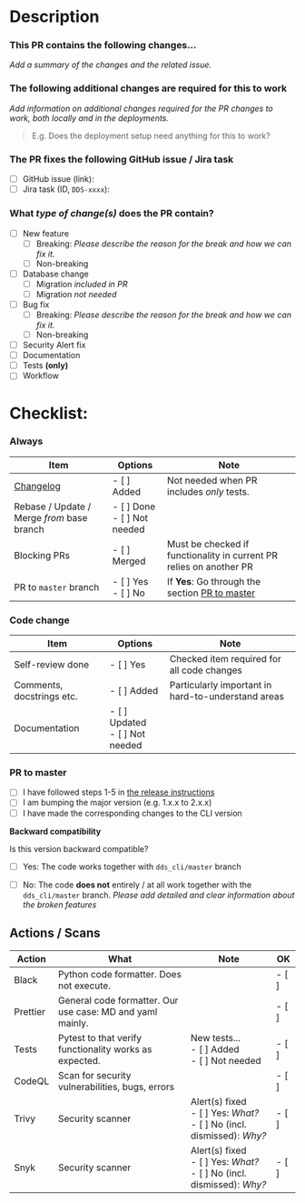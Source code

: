 <!--
> **Before _submitting_ PR:**
>
> - Fill in and tick fields
> - _Remove all rows_ that are not relevant for the current PR
>   - Revelant option missing? Add it as an item and add a PR comment informing that the new option should be included into this template.
>
> **Before _merging_ PR:** 
> 
> _Tick all relevant items._
-->
# Description

### **This PR contains the following changes...**

_Add a summary of the changes and the related issue._

### **The following additional changes are required for this to work**

_Add information on additional changes required for the PR changes to work, both locally and in the deployments._
> E.g. Does the deployment setup need anything for this to work?

### **The PR fixes the following GitHub issue / Jira task**

<!-- Comment out the item which does not apply here.-->

- [ ] GitHub issue (link): 
- [ ] Jira task (ID, `DDS-xxxx`): 

### **What _type of change(s)_ does the PR contain?**

<!-- 
- "Breaking": The change will cause existing functionality to not work as expected.
- Workflow: E.g. a new github action or changes to this PR template. Anything that alters our or the codes workflow.
-->

- [ ] New feature
  - [ ] Breaking: _Please describe the reason for the break and how we can fix it._
  - [ ] Non-breaking
- [ ] Database change
  - [ ] Migration _included in PR_
  - [ ] Migration _not needed_ 
- [ ] Bug fix
  - [ ] Breaking: _Please describe the reason for the break and how we can fix it._
  - [ ] Non-breaking
- [ ] Security Alert fix
- [ ] Documentation
- [ ] Tests **(only)**
- [ ] Workflow

# Checklist:

<!-- Comment out the items which do not apply here.-->

### **Always**

| Item                                       | Options                                                     | Note                                                                |
|--------------------------------------------|-----------------------------------|---------------------------------------------------------------------|
| [Changelog](../CHANGELOG.md)               | - [ ] Added                       | Not needed when PR includes _only_ tests.                           |
| Rebase / Update / Merge _from_ base branch | - [ ] Done <br> - [ ] Not needed  |                                                                     | 
| Blocking PRs                               | - [ ] Merged                      | Must be checked if functionality in current PR relies on another PR |
| PR to `master` branch                      | - [ ] Yes <br> - [ ] No           | If **Yes**: Go through the section [PR to master](#pr-to-master)    |

### **Code change**

| Item                         | Options                               | Note                                               |
|------------------------------|---------------------------------------|----------------------------------------------------|
| Self-review done             | - [ ] Yes                             | Checked item required for all code changes         |
| Comments, docstrings etc.    | - [ ] Added                           | Particularly important in hard-to-understand areas |
| Documentation                | - [ ] Updated <br> - [ ] Not needed   |                                                    |

### **PR to master**

- [ ] I have followed steps 1-5 in [the release instructions](../docs/procedures/new_release.md)
- [ ] I am bumping the major version (e.g. 1.x.x to 2.x.x)
- [ ] I have made the corresponding changes to the CLI version

**Backward compatibility**

Is this version backward compatible? 

- [ ] Yes: The code works together with `dds_cli/master` branch
- [ ] No: The code **does not** entirely / at all work together with the `dds_cli/master` branch. _Please add detailed and clear information about the broken features_


## Actions / Scans

| Action   | What                                                      | Note                                                                            | OK    |
|----------|-----------------------------------------------------------|---------------------------------------------------------------------------------|-------|
| Black    | Python code formatter. Does not execute.                  |                                                                                 | - [ ] |
| Prettier | General code formatter. Our use case: MD and yaml mainly. |                                                                                 | - [ ] |
| Tests    | Pytest to that verify functionality works as expected.    | New tests... <br> - [ ] Added <br> - [ ] Not needed                             | - [ ] |
| CodeQL   | Scan for security vulnerabilities, bugs, errors           |                                                                                 | - [ ] |
| Trivy    | Security scanner                                          | Alert(s) fixed <br> - [ ] Yes: _What?_ <br> - [ ] No (incl. dismissed): _Why?_  | - [ ] |
| Snyk     | Security scanner                                          | Alert(s) fixed <br> - [ ] Yes: _What?_ <br> - [ ] No (incl. dismissed): _Why?_  | - [ ] |

